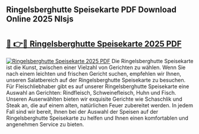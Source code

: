 ## Ringelsberghutte Speisekarte PDF Download Online 2025 NIsjs

# <h2><a href="http://gcb1mr.nevu.top/?p=Ringelsberghutte+Speisekarte">🔗 👉🔴 Ringelsberghutte Speisekarte 2025 PDF</a></h2>

[![Ringelsberghutte Speisekarte 2025 PDF](https://i.imgur.com/dBaPXMq.png)](http://gcb1mr.nevu.top/?p=Ringelsberghutte+Speisekarte)
Die Ringelsberghutte Speisekarte ist die Kunst, zwischen einer Vielzahl von Gerichten zu wählen. Wenn Sie nach einem leichten und frischen Gericht suchen, empfehlen wir Ihnen, unseren Salatbereich auf der Ringelsberghutte Speisekarte zu besuchen. Für Fleischliebhaber gibt es auf unserer Ringelsberghutte Speisekarte eine Auswahl an Gerichten: Rindfleisch, Schweinefleisch, Huhn und Fisch. Unseren Auserwählten bieten wir exquisite Gerichte wie Schaschlik und Steak an, die auf einem alten, natürlichen Feuer zubereitet werden. In jedem Fall sind wir bereit, Ihnen bei der Auswahl der Speisen auf der Ringelsberghutte Speisekarte zu helfen und Ihnen einen komfortablen und angenehmen Service zu bieten.
